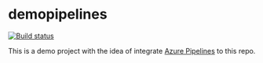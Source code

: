 # demopipelines

[![Build status](https://dev.azure.com/on-the-edge-cloud/azure-functions/_apis/build/status/demopipelines)](https://dev.azure.com/on-the-edge-cloud/azure-functions/_build/latest?definitionId=3)

This is a demo project with the idea of integrate [Azure Pipelines](https://azure.microsoft.com/es-es/products/devops/pipelines) to this repo.
